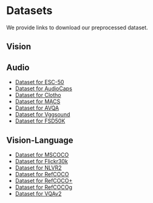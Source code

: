 # Datasets

We provide links to download our preprocessed dataset.

## Vision

## Audio
 * <a href="http://one-peace-shanghai.oss-accelerate.aliyuncs.com/one_peace_datasets/esc50.zip"> Dataset for ESC-50 </a>
 * <a href="https://one-peace-shanghai.oss-accelerate.aliyuncs.com/one_peace_datasets/audiocaps.zip"> Dataset for AudioCaps </a>
 * <a href="https://one-peace-shanghai.oss-accelerate.aliyuncs.com/one_peace_datasets/clotho.zip"> Dataset for Clotho </a>
 * <a href="https://one-peace-shanghai.oss-accelerate.aliyuncs.com/one_peace_datasets/macs.zip"> Dataset for MACS </a>
 * <a href="https://one-peace-shanghai.oss-accelerate.aliyuncs.com/one_peace_datasets/avqa.zip"> Dataset for AVQA </a>
 * <a href="https://one-peace-shanghai.oss-accelerate.aliyuncs.com/one_peace_datasets/vggsound.zip"> Dataset for Vggsound </a>
 * <a href="https://one-peace-shanghai.oss-accelerate.aliyuncs.com/one_peace_datasets/fsd50K.zip"> Dataset for FSD50K </a>

## Vision-Language
 * <a href="http://one-peace-shanghai.oss-accelerate.aliyuncs.com/one_peace_datasets/mscoco.zip"> Dataset for MSCOCO </a>
 * <a href="http://one-peace-shanghai.oss-accelerate.aliyuncs.com/one_peace_datasets/flickr30k.zip"> Dataset for Flickr30k </a>
 * <a href="http://one-peace-shanghai.oss-accelerate.aliyuncs.com/one_peace_datasets/nlvr2.zip"> Dataset for NLVR2 </a>
 * <a href="http://one-peace-shanghai.oss-accelerate.aliyuncs.com/one_peace_datasets/refcoco.zip"> Dataset for RefCOCO </a>
 * <a href="http://one-peace-shanghai.oss-accelerate.aliyuncs.com/one_peace_datasets/refcoco%2B.zip"> Dataset for RefCOCO+ </a>
 * <a href="http://one-peace-shanghai.oss-accelerate.aliyuncs.com/one_peace_datasets/refcocog.zip"> Dataset for RefCOCOg </a>
 * <a href="http://one-peace-shanghai.oss-accelerate.aliyuncs.com/one_peace_datasets/vqa.zip"> Dataset for VQAv2 </a>
